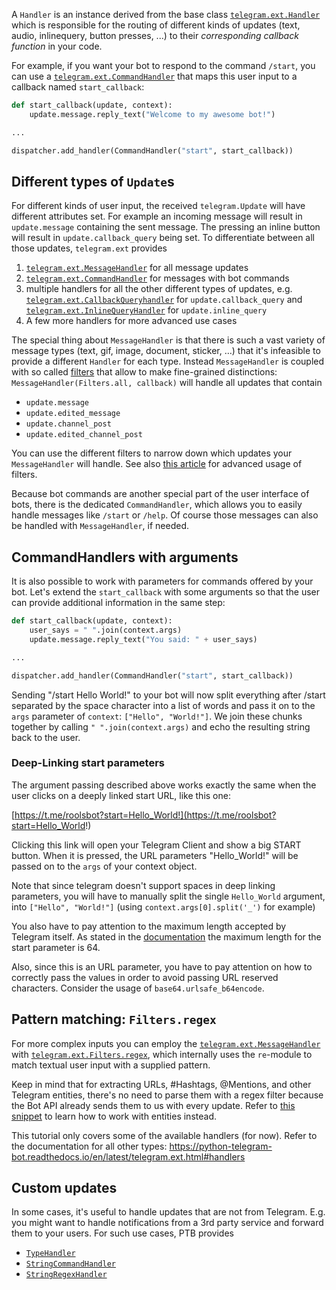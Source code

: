 A `Handler` is an instance derived from the base class [`telegram.ext.Handler`](https://python-telegram-bot.readthedocs.io/en/latest/telegram.ext.handler.html#telegram.ext.Handler) which is responsible for the routing of different kinds of updates (text, audio, inlinequery, button presses, ...) to their _corresponding callback function_ in your code.

For example, if you want your bot to respond to the command `/start`, you can use a [`telegram.ext.CommandHandler`](https://python-telegram-bot.readthedocs.io/en/latest/telegram.ext.commandhandler.html) that maps this user input to a callback named `start_callback`:
```python
def start_callback(update, context):
    update.message.reply_text("Welcome to my awesome bot!")

...

dispatcher.add_handler(CommandHandler("start", start_callback))
```

## Different types of `Update`s

For different kinds of user input, the received `telegram.Update` will have different attributes set. For example an incoming message will result in `update.message` containing the sent message. The pressing an inline button will result in `update.callback_query` being set. To differentiate between all those updates, `telegram.ext` provides

1) [`telegram.ext.MessageHandler`](https://python-telegram-bot.readthedocs.io/en/stable/telegram.ext.messagehandler.html) for all message updates
2) [`telegram.ext.CommandHandler`](https://python-telegram-bot.readthedocs.io/en/stable/telegram.ext.commandhandler.html) for messages with bot commands
3) multiple handlers for all the other different types of updates, e.g. [`telegram.ext.CallbackQueryhandler`](https://python-telegram-bot.readthedocs.io/en/stable/telegram.ext.callbackqueryhandler.html) for `update.callback_query` and [`telegram.ext.InlineQueryHandler`](https://python-telegram-bot.readthedocs.io/en/stable/telegram.ext.inlinequeryhandler.html) for `update.inline_query`
4) A few more handlers for more advanced use cases

The special thing about `MessageHandler` is that there is such a vast variety of message types (text, gif, image, document, sticker, …) that it's infeasible to provide a different `Handler` for each type. Instead `MessageHandler` is coupled with so called [filters](https://python-telegram-bot.readthedocs.io/en/stable/telegram.ext.filters.html) that allow to make fine-grained distinctions: `MessageHandler(Filters.all, callback)` will handle all updates that contain

* `update.message`
* `update.edited_message`
* `update.channel_post`
* `update.edited_channel_post`

You can use the different filters to narrow down which updates your `MessageHandler` will handle. See also [this article](https://github.com/python-telegram-bot/python-telegram-bot/wiki/Extensions-–-Advanced-Filters) for advanced usage of filters.

Because bot commands are another special part of the user interface of bots, there is the dedicated `CommandHandler`, which allows you to easily handle messages like `/start` or `/help`. Of course those messages can also be handled with `MessageHandler`, if needed.

## CommandHandlers with arguments

It is also possible to work with parameters for commands offered by your bot. Let's extend the `start_callback` with some arguments so that the user can provide additional information in the same step:

```python
def start_callback(update, context):
    user_says = " ".join(context.args)
    update.message.reply_text("You said: " + user_says)

...

dispatcher.add_handler(CommandHandler("start", start_callback))
```

Sending "/start Hello World!" to your bot will now split everything after /start separated by the space character into a list of words and pass it on to the `args` parameter of `context`: `["Hello", "World!"]`. We join these chunks together by calling `" ".join(context.args)` and echo the resulting string back to the user.

### Deep-Linking start parameters
The argument passing described above works exactly the same when the user clicks on a deeply linked start URL, like this one:

[https://t.me/roolsbot?start=Hello_World!](https://t.me/roolsbot?start=Hello_World!)

Clicking this link will open your Telegram Client and show a big START button. When it is pressed, the URL parameters "Hello_World!" will be passed on to the `args` of your context object.

Note that since telegram doesn't support spaces in deep linking parameters, you will have to manually split the single `Hello_World` argument, into `["Hello", "World!"]` (using `context.args[0].split('_')` for example)

You also have to pay attention to the maximum length accepted by Telegram itself. As stated in the [documentation](https://core.telegram.org/bots#deep-linking) the maximum length for the start parameter is 64.

Also, since this is an URL parameter, you have to pay attention on how to correctly pass the values in order to avoid passing URL reserved characters. Consider the usage of `base64.urlsafe_b64encode`.

## Pattern matching: `Filters.regex`

For more complex inputs you can employ the [`telegram.ext.MessageHandler`](https://python-telegram-bot.readthedocs.io/en/stable/telegram.ext.messagehandler.html) with [`telegram.ext.Filters.regex`](https://python-telegram-bot.readthedocs.io/en/stable/telegram.ext.filters.html#telegram.ext.filters.Filters.regex), which internally uses the `re`-module to match textual user input with a supplied pattern.

Keep in mind that for extracting URLs, #Hashtags, @Mentions, and other Telegram entities, there's no need to parse them with a regex filter because the Bot API already sends them to us with every update. Refer to [this snippet](https://github.com/python-telegram-bot/python-telegram-bot/wiki/Code-snippets#message-entities) to learn how to work with entities instead.

This tutorial only covers some of the available handlers (for now). Refer to the documentation for all other types: https://python-telegram-bot.readthedocs.io/en/latest/telegram.ext.html#handlers

## Custom updates

In some cases, it's useful to handle updates that are not from Telegram. E.g. you might want to handle notifications from a 3rd party service and forward them to your users. For such use cases, PTB provides

* [`TypeHandler`](https://python-telegram-bot.readthedocs.io/en/stable/telegram.ext.typehandler.html)
* [`StringCommandHandler`](https://python-telegram-bot.readthedocs.io/en/stable/telegram.ext.stringcommandhandler.html)
* [`StringRegexHandler`](https://python-telegram-bot.readthedocs.io/en/stable/telegram.ext.stringregexhandler.html)

